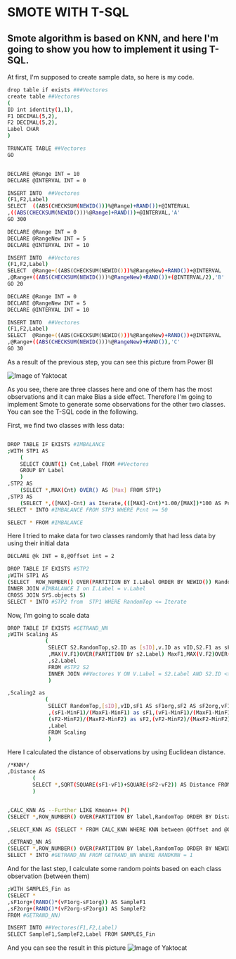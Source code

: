 # SMOTE WITH T-SQL
## Smote algorithm is based on KNN, and here I'm going to show you how to implement it using T-SQL.


At first, I'm supposed to create sample data, so here is my code.
```bash
drop table if exists ###Vectores
create table ##Vectores 
(
ID int identity(1,1),
F1 DECIMAL(5,2),
F2 DECIMAL(5,2),
Label CHAR
)

TRUNCATE TABLE ##Vectores
GO 


DECLARE @Range INT = 10
DECLARE @INTERVAL INT = 0

INSERT INTO  ##Vectores 
(F1,F2,Label)
SELECT  ((ABS(CHECKSUM(NEWID()))%@Range)+RAND())+@INTERVAL
,((ABS(CHECKSUM(NEWID()))%@Range)+RAND())+@INTERVAL,'A'
GO 300

DECLARE @Range INT = 0
DECLARE @RangeNew INT = 5
DECLARE @INTERVAL INT = 10

INSERT INTO  ##Vectores 
(F1,F2,Label)
SELECT  @Range+((ABS(CHECKSUM(NEWID()))%@RangeNew)+RAND())+@INTERVAL
,@Range+((ABS(CHECKSUM(NEWID()))%@RangeNew)+RAND())+(@INTERVAL/2),'B'
GO 20

DECLARE @Range INT = 0
DECLARE @RangeNew INT = 5
DECLARE @INTERVAL INT = 10

INSERT INTO  ##Vectores 
(F1,F2,Label)
SELECT  @Range+((ABS(CHECKSUM(NEWID()))%@RangeNew)+RAND())+@INTERVAL
,@Range+((ABS(CHECKSUM(NEWID()))%@RangeNew)+RAND()),'C'
GO 30

```

As a result of the previous step, you can see this picture from Power BI 

![Image of Yaktocat](https://github.com/HdHamid/SQL-server/blob/T-Sql-Scripts/Smote1.jpg)

As you see, there are three classes here and one of them has the most observations and it can make Bias a side effect.
Therefore I'm going to implement Smote to generate some observations for the other two classes. You can see the T-SQL code in the following.

First, we find two classes with less data:
```bash 

DROP TABLE IF EXISTS #IMBALANCE
;WITH STP1 AS 
	(
	SELECT COUNT(1) Cnt,Label FROM ##Vectores
	GROUP BY Label
	)
,STP2 AS 
	(SELECT *,MAX(Cnt) OVER() AS [Max] FROM STP1)
,STP3 AS 
	(SELECT *,([MAX]-Cnt) as Iterate,(([MAX]-Cnt)*1.00/[MAX])*100 AS Pcnt FROM STP2)
SELECT * INTO #IMBALANCE FROM STP3 WHERE Pcnt >= 50

SELECT * FROM #IMBALANCE

```

Here I tried to make data for two classes randomly that had less data by using their initial data
```bash
DECLARE @k INT = 8,@Offset int = 2

DROP TABLE IF EXISTS #STP2
;WITH STP1 AS 
(SELECT  ROW_NUMBER() OVER(PARTITION BY I.Label ORDER BY NEWID()) RandomTop,V.*,I.Iterate FROM ##Vectores V 
INNER JOIN #IMBALANCE I on I.Label = v.Label
CROSS JOIN SYS.objects S)
SELECT * INTO #STP2 from  STP1 WHERE RandomTop <= Iterate
```

Now, I'm going to scale data 
```bash
DROP TABLE IF EXISTS #GETRAND_NN
;WITH Scaling AS 
			(
			 SELECT S2.RandomTop,s2.ID as [sID],v.ID as vID,S2.F1 as sF1,s2.f2 as sF2,v.f1 as vF1,v.f2 as vF2
			 ,MAX(V.F1)OVER(PARTITION BY s2.Label) MaxF1,MAX(V.F2)OVER(PARTITION BY s2.Label) MaxF2,MIN(V.F1)OVER(PARTITION BY s2.Label) MinF1,MIN(V.F2)OVER(PARTITION BY s2.Label)MinF2
			 ,s2.Label
			 FROM #STP2 S2 
			 INNER JOIN ##Vectores V ON V.Label = S2.Label AND S2.ID <> V.ID
			 ) 				

,Scaling2 as 
			(
			 SELECT RandomTop,[sID],vID,sF1 AS sF1org,sF2 AS sF2org,vF1 AS vF1org,vF2 AS vF2org
			 ,(sF1-MinF1)/(MaxF1-MinF1) as sF1,(vF1-MinF1)/(MaxF1-MinF1) as vF1,
			 (sF2-MinF2)/(MaxF2-MinF2) as sF2,(vF2-MinF2)/(MaxF2-MinF2) as vF2
			 ,Label
			 FROM Scaling
			 )
``` 

Here I calculated the distance of observations by using Euclidean distance.
```bash 
/*KNN*/
,Distance AS 
		(
		SELECT *,SQRT(SQUARE(sF1-vF1)+SQUARE(sF2-vF2)) AS Distance FROM Scaling2
		)


,CALC_KNN AS --Further LIKE Kmean++ P()
(SELECT *,ROW_NUMBER() OVER(PARTITION BY label,RandomTop ORDER BY Distance Desc) AS KNN FROM Distance)

,SELECT_KNN AS (SELECT * FROM CALC_KNN WHERE KNN between @Offset and @Offset + @k)

,GETRAND_NN AS 
(SELECT *,ROW_NUMBER() OVER(PARTITION BY label,RandomTop ORDER BY NEWID()) AS RANDKNN FROM SELECT_KNN)
SELECT * INTO #GETRAND_NN FROM GETRAND_NN WHERE RANDKNN = 1
```

And for the last step, I calculate some random points based on each class observation (between them)
```bash
;WITH SAMPLES_Fin as
(SELECT *
,sF1org+(RAND()*(vF1org-sF1org)) AS SampleF1
,sF2org+(RAND()*(vF2org-sF2org)) AS SampleF2
FROM #GETRAND_NN)

INSERT INTO ##Vectores(F1,F2,Label)
SELECT SampleF1,SampleF2,Label FROM SAMPLES_Fin

```
And you can see the result in this picture 
![Image of Yaktocat](https://github.com/HdHamid/SQL-server/blob/T-Sql-Scripts/Smote2.jpg)
